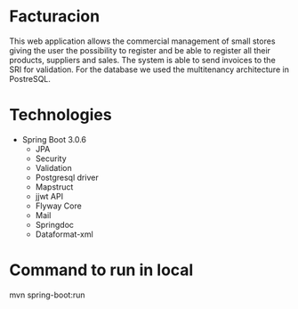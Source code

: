 # Facturacion
This web application allows the commercial management of small stores giving the user the possibility to register and be able to register all their products, suppliers and sales. The system is able to send invoices to the SRI for validation.
For the database we used the multitenancy architecture in PostreSQL.
# Technologies
* Spring Boot 3.0.6
  * JPA
  * Security
  * Validation
  * Postgresql driver
  * Mapstruct
  * jjwt API
  * Flyway Core
  * Mail
  * Springdoc
  * Dataformat-xml
 
# Command to run in local
mvn spring-boot:run
    
